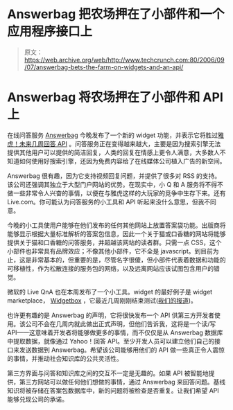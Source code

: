 # Answerbag 把农场押在了小部件和一个应用程序接口上

> 原文：<https://web.archive.org/web/http://www.techcrunch.com:80/2006/09/07/answerbag-bets-the-farm-on-widgets-and-an-api/>

# Answerbag 将农场押在了小部件和 API 上

 [](https://web.archive.org/web/20220519024449/http://answerbag.com/) 在线问答服务 [Answerbag](https://web.archive.org/web/20220519024449/http://answerbag.com/) 今晚发布了一个新的 widget 功能，并表示它将胜过[雅虎！未来几周回答 API](https://web.archive.org/web/20220519024449/http://www.beta.techcrunch.com/2006/08/15/yahoo-answers-launches-api/) 。问答服务正在变得越来越大，主要是因为搜索引擎无法提供其他用户可以提供的简洁回复，人类的回复在情感上更令人满意，大多数人不知道如何使用好搜索引擎，还因为免费内容给了在线媒体公司植入广告的新空间。

Answerbag 很有趣，因为它支持视频回复问题，并提供了很多对 RSS 的支持。该公司还强调其独立于大型门户网站的优势。在现实中，小 Q 和 A 服务将不得不做一些非常令人兴奋的事情，以便在与雅虎这样的大玩家的竞争中生存下来。还有 Live.com。你可能认为问答服务的小工具和 API 听起来没什么意思，但我不同意。

今晚的小工具使用户能够在他们发布的任何其他网站上放置答案袋功能。出版商将能够显示根据大量标准解析的答案包信息，因此一个关于猫或口香糖的网站将能够提供关于猫和口香糖的问答服务，并超越该网站的读者群。只需一点 CSS，这个小部件也非常具有品牌效应；不像其他小部件，它不全是 javascript。到目前为止，这是非常基本的，但重要的是，尽管名字很傻，但小部件代表着数据和功能的可移植性，作为松散连接的服务包的网络，以及远离网站应该试图包含用户的错觉。

微软的 Live QnA 也在本周发布了一个小工具。widget 的最好例子是 widget marketplace， [Widgetbox](https://web.archive.org/web/20220519024449/http://widgetbox.com/) ，它最近几周刚刚结束测试([我们的报道](https://web.archive.org/web/20220519024449/http://www.beta.techcrunch.com/2006/06/22/postapp-launches-widgetbox-a-marketplace-for-widgets/))。

也许更有趣的是 Answerbag 的声明，它将很快发布一个 API 供第三方开发者使用。该公司不会在几周内就此做出正式声明，但他们告诉我，这将是一个读/写 API——这意味着开发者将能够做更多的事情，而不仅仅是从 Answerbag 数据库中提取数据，就像通过 Yahoo！回答 API。至少开发人员可以建立他们自己的接口来发送数据到 Answerbag。希望该公司能够用他们的 API 做一些真正令人震惊的事情，并推动社会知识库的公共灵活性。

第三方界面与问答和知识库之间的交互不一定是无趣的。如果 API 被智能地提供，第三方网站可以做任何他们想做的事情，通过 Answerbag 来回答问题。基线知识将被存储在答案包数据库中，新的问题将被检查是否重复。让我们希望 API 能够兑现公司的承诺。